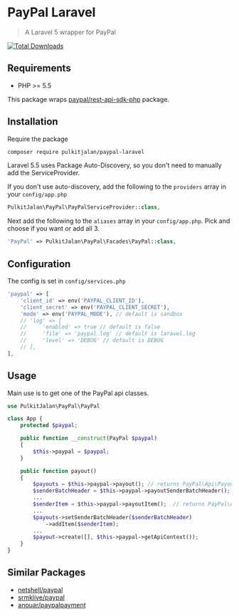 PayPal Laravel
=============
> A Laravel 5 wrapper for PayPal

[![Total Downloads](https://img.shields.io/packagist/dt/pulkitjalan/paypal-laravel.svg?style=flat-square)](https://packagist.org/packages/pulkitjalan/paypal-laravel)

## Requirements

* PHP >= 5.5

This package wraps [paypal/rest-api-sdk-php](https://github.com/paypal/PayPal-PHP-SDK) package.

## Installation

Require the package

```sh
composer require pulkitjalan/paypal-laravel
```

Laravel 5.5 uses Package Auto-Discovery, so you don't need to manually add the ServiceProvider.

If you don't use auto-discovery, add the following to the `providers` array in your `config/app.php`

```php
PulkitJalan\PayPal\PayPalServiceProvider::class,
```

Next add the following to the `aliases` array in your `config/app.php`. Pick and choose if you want or add all 3.

```php
'PayPal' => PulkitJalan\PayPal\Facades\PayPal::class,
```

## Configuration

The config is set in `config/services.php`

```php
'paypal' => [
    'client_id' => env('PAYPAL_CLIENT_ID'),
    'client_secret' => env('PAYPAL_CLIENT_SECRET'),
    'mode' => env('PAYPAL_MODE'), // default is sandbox
    // 'log' => [
    //     'enabled' => true // default is false
    //     'file' => 'paypal.log' // default is laravel.log
    //     'level' => 'DEBUG' // default is DEBUG
    // ],
],
```

## Usage

Main use is to get one of the PayPal api classes.

```php
use PulkitJalan\PayPal\PayPal

class App {
    protected $paypal;

    public function __construct(PayPal $paypal)
    {
        $this->paypal = $paypal;
    }

    public function payout()
    {
        $payouts = $this->paypal->payout(); // returns PayPal\Api\Payout
        $senderBatchHeader = $this->paypal->payoutSenderBatchHeader(); // returns PayPal\Api\PayoutSenderBatchHeader
        ...
        $senderItem = $this->paypal->payoutItem();  // returns PayPal\Api\PayoutItem
        ...
        $payouts->setSenderBatchHeader($senderBatchHeader)
            ->addItem($senderItem);
        ...
        $payout->create([], $this->paypal->getApiContext());
    }
}
```

## Similar Packages

* [netshell/paypal](https://github.com/net-shell/laravel-paypal)
* [srmklive/paypal](https://github.com/srmklive/laravel-paypal)
* [anouar/paypalpayment](https://github.com/anouarabdsslm/laravel-paypalpayment)
